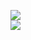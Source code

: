 [![](https://img.shields.io/badge/Made%20With-Github%20Spray-lightgrey.svg?style=for-the-badge&logo=github)](https://github.com/Annihil/github-spray#4035)  
[![](https://i.imgur.com/2DrTn0Z.gif)](https://github.com/Annihil/github-spray)